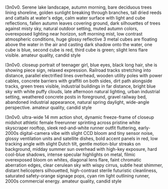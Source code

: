 l3n0v0. Serene lake landscape, autumn morning, bare deciduous trees lining shoreline, golden sunlight breaking through branches, tall dried reeds and cattails at water's edge, calm water surface with light and cube reflections, fallen autumn leaves covering ground, dark silhouettes of trees against misty sky, natural outdoor setting, muted autumn colors, overexposed lighting near horizon, soft morning mist, low contrast atmospheric conditions, huge glossy reflective 3 metal cubes are floating above the water in the air and casting dark shadow onto the water, one cube is blue, second cube is red, third cube is green; slight lens flare visible. amateur quality, candid style

l3n0v0. closeup portrait of teenager girl, blue eyes, black long hair, she is showing piece sign, relaxed expression. Railroad tracks stretching into distance, parallel electrified lines overhead, wooden utility poles with power cables, concrete barriers with graffiti on both sides, dirt path alongside tracks, green trees visible, industrial buildings in far distance, bright blue sky with white puffy clouds, late afternoon natural lighting, urban industrial setting, weathered concrete posts in foreground, gravel railway bed, abandoned industrial appearance, natural spring daylight, wide-angle perspective. amateur quality, candid style

l3n0v0. ultra-wide 14 mm action shot, dynamic freeze-frame of closeup midshot athletic female freerunner sprinting across pristine white skyscraper rooftop, sleek red-and-white runner outfit fluttering, early-2000s digital-camera vibe with slight CCD bloom and tiny sensor noise, glossy ventilation units and satellite dishes, bold accent panels in red, low tracking angle with slight Dutch tilt, gentle motion-blur streaks on background, midday summer sun overhead with high-key exposure, hard cool-blue shadows, intense specular highlights on metal, filmic overexposed bloom on whites, diagonal lens flare, faint chromatic aberration edges, clear cerulean sky with wispy cirrus, subtle heat shimmer, distant helicopters silhouetted, high-contrast sterile futuristic cleanliness, saturated safety-orange signage pops, cyan rim light outlining runner, 2000s commercial energy. amateur quality, candid style